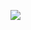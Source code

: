 [![](https://mermaid.ink/img/pako:eNptUsFOwzAM_ZUqJyptP9ADEoLLDiC0IZBQL17itpbSuHITJDb276RLyQYlhyR-78XPiXNUmg2qSmkL4_hA0Ar0tSvi2AwdOyzW66_bYouDsAme5TGMpMEuJXcDCNqOX9Biw440LzVP8IEtGJaN8ygOfZKk-VzB0umYWEn4gWb8pkz4AGGEP9gYS9DELuM7L-Taoj9H5bXp6dp7eYXZfLIHSweQ-w56MDmjCz0KlxeVxj1mUcYp5qJ4mEWQ-JUPP9Qv-8XrZHfYC8kztOTgDfeXvA3qDv4jwIdUb-KynVqpWHAPZGLLz-lr5TvssVZV3BpsIFhfq9pNUoht2H06rSovAVdKOLSdqhqwY4zCYMDj_GUyOoB7Z77EaGjq5fzJpuX0DS020f8?type=png)](https://mermaid.live/edit#pako:eNptUsFOwzAM_ZUqJyptP9ADEoLLDiC0IZBQL17itpbSuHITJDb276RLyQYlhyR-78XPiXNUmg2qSmkL4_hA0Ar0tSvi2AwdOyzW66_bYouDsAme5TGMpMEuJXcDCNqOX9Biw440LzVP8IEtGJaN8ygOfZKk-VzB0umYWEn4gWb8pkz4AGGEP9gYS9DELuM7L-Taoj9H5bXp6dp7eYXZfLIHSweQ-w56MDmjCz0KlxeVxj1mUcYp5qJ4mEWQ-JUPP9Qv-8XrZHfYC8kztOTgDfeXvA3qDv4jwIdUb-KynVqpWHAPZGLLz-lr5TvssVZV3BpsIFhfq9pNUoht2H06rSovAVdKOLSdqhqwY4zCYMDj_GUyOoB7Z77EaGjq5fzJpuX0DS020f8)
